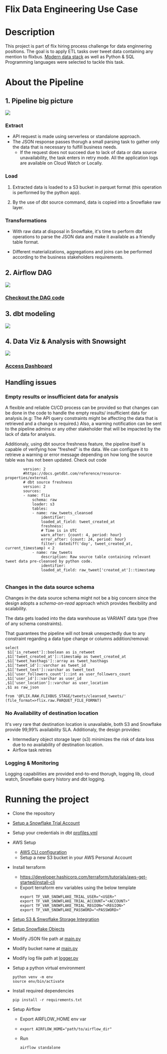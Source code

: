 # Flix Data Engineering Use Case

# Description

This project is part of flix hiring process challenge for data enginnering positions.
The goal is to apply ETL tasks over tweet data containing any mention to flixbus.
[Modern data stack](https://www.thoughtspot.com/data-trends/best-practices/modern-data-stack#:~:text=A%20modern%20data%20stack%20is%20a%20collection%20of%20tools%20and%20cloud%20data%20technologies%20used%20to%20collect%2C%20process%2C%20store%2C%20and%20analyze%20data.) as well as Python & SQL Programming languages were selected to tackle this task. 
# About the Pipeline

## 1. Pipeline big picture
<img src="dbt/assets/flixDiagramPipelineSolution.png">

### **Extract**
* API request is made using serverless or standalone approach.
* The JSON response passes thorugh a small parsing task to gather only the data that is necessary to fulfill business needs.
  * If the request does not succeed due to lack of data or data source unavailability, the task enters in retry mode. All the application logs are available on Cloud Watch or Locally.

### **Load**

1. Extracted data is loaded to a S3 bucket in parquet format (this operation is performed by the python app).

2. By the use of dbt source command, data is copied into a Snowflake raw layer.


### **Transformations**
* With raw data at disposal in Snowflake, it's time to perform dbt operations to parse the JSON data and make it available as a friendly table format.

* Different materializations, aggregations and joins can be performed according to the business stakeholders requirements.

## 2. Airflow DAG
<img src="dbt/assets/tweet_elt_airflow_dag.png">



### **[Checkout the DAG code](airflow/dags/tweet_elt.py)**
## 3. dbt modeling
<img src="dbt/assets/modeling_dependencies.png">


## 4. Data Viz & Analysis with Snowsight
<img src="dbt/assets/flix_dash.png">

### **[Access Dashboard](https://app.snowflake.com/sa-east-1.aws/yj68275/#/flix-tweet-analytics-dHSV3DQBj)**


## Handling issues

### **Empty results or insufficient data for analysis**

A flexible and reliable CI/CD process can be provided so that changes can be done in the code to handle the empty results/ insufficient data for analysis.(e.g: The API query constraints might be affecting the data that is retrieved and a change is required.) Also, a warning notification can be sent to the pipeline admins or any other stakeholder that will be impacted by the lack of data for analysis.

Additionaly, using dbt source freshness feature, the pipeline itself is capable of verifying how "freshed"  is the data. We can configure it to retrieve a warning or error message depending on how long the source table was has not been updated.
Check out code
```
        version: 2
        #https://docs.getdbt.com/reference/resource-properties/external
        # dbt source freshness
        version: 2
        sources:
        - name: flix
            schema: raw
            loader: s3
            tables:
            - name: raw_tweets_cleansed
                identifier: 
                loaded_at_field: tweet_created_at
                freshness:
                # Time is in UTC
                warn_after: {count: 4, period: hour}
                error_after: {count: 24, period: hour}
                filter: datediff('day', tweet_created_at, current_timestamp) < 2
            - name: raw_tweets
                description: Raw source table containing relevant tweet data pre-cleansed by python code.
                identifier: 
                loaded_at_field: raw_tweet['created_at']::timestamp
            
```

### **Changes in the data source schema**

Changes in the data source schema might not be a big concern since the design adopts a *schema-on-read* approach which provides flexibility and scalability.


The data gets loaded into the data warehouse as VARIANT data type (free of any schema constraints).


That guarantees the pipeline will not break unexpectedly due to any constraint regarding a data type change or columns addition/removal:


```
select
 $1['is_retweet']::boolean as is_retweet
,$1['tweet_created_at']::timestamp as tweet_created_at
,$1['tweet_hasthags']::array as tweet_hasthags
,$1['tweet_id']::varchar as tweet_id
,$1['tweet_text']::varchar as tweet_text
,$1['user_followers_count']::int as user_followers_count
,$1['user_id']::varchar as user_id
,$1['user_location']::varchar as user_location
,$1 as raw_json

from '@FLIX.RAW.FLIXBUS_STAGE/tweets/cleansed_tweets/'
(file_format=>flix.raw.PARQUET_FILE_FORMAT)
```


### **No Availability of destination location**

It's very rare that destination location is unavailable, both S3 and Snowflake provide 99,99% availability SLA. 
Additionaly, the design provides:

* Intermediary object storage layer (s3) minimizes the risk of data loss due to no availability of destination location.
* Airflow task retries

### **Logging & Monitoring**

Logging capabilities are provided end-to-end thorugh, logging lib, cloud watch, Snowflake query history and dbt logging. 
 


# Running the project 

* Clone the repository
* [Setup a Snowflake Trial Account](https://signup.snowflake.com/)
* Setup your credentials in dbt [profiles.yml](dbt/profiles.yml)
* AWS Setup
  * [AWS CLI configuration](https://docs.aws.amazon.com/cli/latest/userguide/getting-started-install.html) 
  * Setup a new S3 bucket in your AWS Personal Account
* Install terraform
  * https://developer.hashicorp.com/terraform/tutorials/aws-get-started/install-cli
  * Export terraform env variables using the below template
    ```
    export TF_VAR_SNOWFLAKE_TRIAL_USER="<USER>"
    export TF_VAR_SNOWFLAKE_TRIAL_ACCOUNT="<ACCOUNT>"
    export TF_VAR_SNOWFLAKE_TRIAL_REGION="<REGION>"
    export TF_VAR_SNOWFLAKE_PASSWORD="<PASSWORD>"
    ```
* [Setup S3 & Snwoflake Storage Integration](https://github.com/caiolauro/SnowIngest#explaining-how-auto-ingestion-with-snowpipe-works)
* [Setup Snowflake Objects](refs/snowflake_user_setup.sql)
* Modify JSON file path at [main.py](twitter_api/main.py)
* Modify bucket name at [main.py](twitter_api/main.py)
* Modify log file path at [logger.py](twitter_api/logger.py)
* Setup a python virtual environment

    ```
    python venv -m env
    source env/bin/activate
    ```

* Install required dependencies

    ```
    pip install -r requirements.txt
    ```

* Setup Airflow
  * Export AIRFLOW_HOME env var
  * 
    ```
    export AIRFLOW_HOME="path/to/airflow_dir"
    ```

  * Run 


    ```
    airflow standalone
    ```